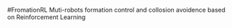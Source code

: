 #FromationRL
Muti-robots formation control and collosion avoidence based on Reinforcement Learning 
